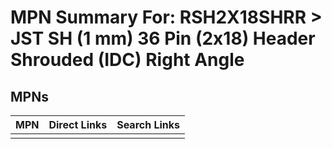 



# MPN Summary For: RSH2X18SHRR > JST SH (1 mm) 36 Pin (2x18) Header Shrouded (IDC) Right Angle

## MPNs
  

|MPN|Direct Links|Search Links|
| :--- | :--- | :--- |
||||
